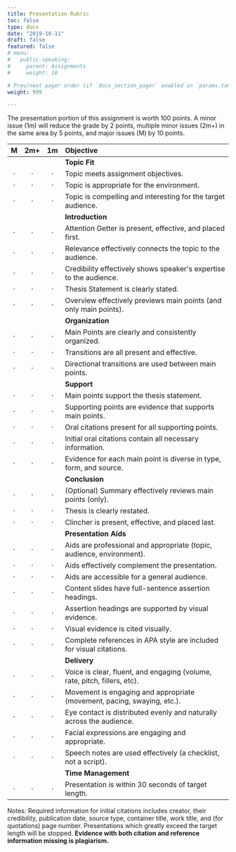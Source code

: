 ```yaml
---
title: Presentation Rubric
toc: false
type: docs
date: "2019-10-11"
draft: false
featured: false
# menu:
#   public-speaking:
#     parent: Assignments
#     weight: 10

# Prev/next pager order (if `docs_section_pager` enabled in `params.toml`)
weight: 999

---
```


The presentation portion of this assignment is worth 100 points. A minor issue (1m)
will reduce the grade by 2 points, multiple minor issues (2m+) in the same area
by 5 points, and major issues (M) by 10 points.

| M | 2m+ | 1m | Objective                                                              |
|:-:|:-:|:-:|:------------------------------------------------------------------------------------------|
|   |   |   | **Topic Fit**                                                             |
| · | · | · | Topic meets assignment objectives.                                        |
| · | · | · | Topic is appropriate for the environment.                                 |
| · | · | · | Topic is compelling and interesting for the target audience.              |
|   |   |   | **Introduction**                                                          |
| · | · | · | Attention Getter is present, effective, and placed first.                 |
| · | · | · | Relevance effectively connects the topic to the audience.                 |
| · | · | · | Credibility effectively shows speaker's expertise to the audience.        |
| · | · | · | Thesis Statement is clearly stated.                                       |
| · | · | · | Overview effectively previews main points (and only main points).         |
|   |   |   | **Organization**                                                          |
| · | · | · | Main Points are clearly and consistently organized.                       |
| · | · | · | Transitions are all present and effective.                                |
| · | · | · | Directional transitions are used between main points.                     |
|   |   |   | **Support**                                                               |
| · | · | · | Main points support the thesis statement.                                 |
| · | · | · | Supporting points are evidence that supports main points.                 |
| · | · | · | Oral citations present for all supporting points.                         |
| · | · | · | Initial oral citations contain all necessary information.                 |
| · | · | · | Evidence for each main point is diverse in type, form, and source.        |
|   |   |   | **Conclusion**                                                            |
| · | · | · | (Optional) Summary effectively reviews main points (only).                |
| · | · | · | Thesis is clearly restated.                                               |
| · | · | · | Clincher is present, effective, and placed last.                          |
|   |   |   | **Presentation Aids**                                                     |
| · | · | · | Aids are professional and appropriate (topic, audience, environment).     |
| · | · | · | Aids effectively complement the presentation.                             |
| · | · | · | Aids are accessible for a general audience.                               |
| · | · | · | Content slides have full-sentence assertion headings.                     |
| · | · | · | Assertion headings are supported by visual evidence.                      |
| · | · | · | Visual evidence is cited visually.                                        |
| · | · | · | Complete references in APA style are included for visual citations.       |
|   |   |   | **Delivery**                                                              |
| · | · | · | Voice is clear, fluent, and engaging (volume, rate, pitch, fillers, etc). |
| · | · | · | Movement is engaging and appropriate (movement, pacing, swaying, etc.).   |
| · | · | · | Eye contact is distributed evenly and naturally across the audience.      |
| · | · | · | Facial expressions are engaging and appropriate.                          |
| · | · | · | Speech notes are used effectively (a checklist, not a script).            |
|   |   |   | **Time Management**                                                       |
| · | · | · | Presentation is within 30 seconds of target length.                       |

Notes: Required information for initial citations includes creator, their
credibility, publication date, source type, container title, work title, and
(for quotations) page number. Presentations which greatly exceed the target
length will be stopped. **Evidence with both citation and reference information
missing is plagiarism.**
